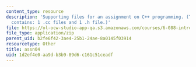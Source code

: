 ```yaml
---
content_type: resource
description: 'Supporting files for an assignment on C++ programming. (This ZIP file
  contains: 1 .cc files and 1 .h file.)'
file: https://ol-ocw-studio-app-qa.s3.amazonaws.com/courses/6-088-introduction-to-c-memory-management-and-c-object-oriented-programming-january-iap-2010/1d2ef4e0aa9db3b989d6c161c51ceadf_assn04.zip
file_type: application/zip
parent_uid: b2fe6f42-3ae4-25b1-24ae-8a0145f03914
resourcetype: Other
title: assn04
uid: 1d2ef4e0-aa9d-b3b9-89d6-c161c51ceadf
---
```

